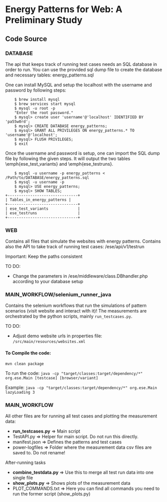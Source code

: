 # Energy Patterns for Web: A Preliminary Study

## Code Source

### DATABASE

The api that keeps track of running test cases needs an SQL database in order to run. You can use the provided sql dump file to create the database and necessary tables:
energy_patterns.sql

One can install MySQL and setup the localhost with the username and password by following steps:
```
    $ brew install mysql
    $ brew services start mysql
    $ mysql -u root -p
    "Enter the root password."
    $ mysql> create user 'username'@'localhost' IDENTIFIED BY 'pa55w0rd';
    $ mysql> CREATE DATABASE energy_patterns;
    $ mysql> GRANT ALL PRIVILEGES ON energy_patterns.* TO 'username'@'localhost';
    $ mysql> FLUSH PRIVILEGES;
    $ exit
```
Once the username and password is setup, one can import the SQL dump file by following the given steps. It will output the two tables \emph{ese_test_variants} and \emph{ese_testruns}.

```
    $ mysql -u username -p energy_patterns < /Path/to/DATABASE/energy_patterns.sql
    $ mysql -u username -p
    $ mysql> USE energy_patterns;
    $ mysql> SHOW TABLES;
+-------------------------------+
| Tables_in_energy_patterns |
+-------------------------------+
| ese_test_variants             |
| ese_testruns                  |
+-------------------------------+
```

### WEB

Contains all files that simulate the websites with energy patterns.
Contains also the API to take track of running test cases:
	/ese/api/v1/testrun

Important: Keep the paths consistent

TO DO:
- Change the parameters in /ese/middleware/class.DBhandler.php according to your database setup

### MAIN_WORKFLOW/selenium_runner_java

Contains the selenium workflows that run the simulations of pattern scenarios (visit website and interact with it)! The measurements are orchestrated by the python scripts, mainly `run_testcases.py`.

TO DO:
- Adjust demo website urls in properties file: `/src/main/resources/websites.xml`


#### To Compile the code:
`mvn clean package`

To run the code:
`java -cp "target/classes:target/dependency/*" org.ese.Main [testcase] [browser/variant]`

Example:
`java -cp "target/classes:target/dependency/*" org.ese.Main lazyLoading 3`

### MAIN_WORKFLOW

All other files are for running all test cases and plotting the measurement data:

- **run_testcases.py** => Main script
- TestAPI.py => Helper for main script. Do not run this directly.
- manifest.json => Defines the patterns and test cases
- power-logfiles => Folder where the measurement data csv files are saved to. Do not rename!

After-running tasks
- **combine_testdata.py** => Use this to merge all test run data into one single file
- **show_plots.py** => Shows plots of the measurement data
- PLOT_COMMANDS.txt => Here you can find all commands you need to run the former script (show_plots.py)